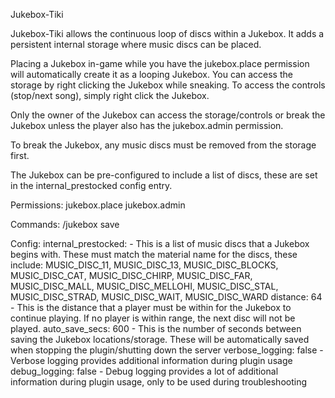 Jukebox-Tiki

Jukebox-Tiki allows the continuous loop of discs within a Jukebox.  It adds a persistent internal storage where music discs can be placed.

Placing a Jukebox in-game while you have the jukebox.place permission will automatically create it as a looping Jukebox.  You can access the storage by right clicking the Jukebox while sneaking.  To access the controls (stop/next song), simply right click the Jukebox.

Only the owner of the Jukebox can access the storage/controls or break the Jukebox unless the player also has the jukebox.admin permission.

To break the Jukebox, any music discs must be removed from the storage first.

The Jukebox can be pre-configured to include a list of discs, these are set in the internal_prestocked config entry.

Permissions:
jukebox.place
jukebox.admin

Commands:
/jukebox save

Config:
internal_prestocked: - This is a list of music discs that a Jukebox begins with.  These must match the material name for the discs, these include: MUSIC_DISC_11, MUSIC_DISC_13, MUSIC_DISC_BLOCKS, MUSIC_DISC_CAT, MUSIC_DISC_CHIRP, MUSIC_DISC_FAR, MUSIC_DISC_MALL, MUSIC_DISC_MELLOHI, MUSIC_DISC_STAL, MUSIC_DISC_STRAD, MUSIC_DISC_WAIT, MUSIC_DISC_WARD
distance: 64 - This is the distance that a player must be within for the Jukebox to continue playing.  If no player is within range, the next disc will not be played.
auto_save_secs: 600 - This is the number of seconds between saving the Jukebox locations/storage.  These will be automatically saved when stopping the plugin/shutting down the server
verbose_logging: false - Verbose logging provides additional information during plugin usage
debug_logging: false - Debug logging provides a lot of additional information during plugin usage, only to be used during troubleshooting